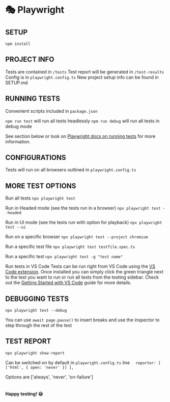 # 🎭 Playwright

## SETUP
```npm install```
<br>

## PROJECT INFO
Tests are contained in ```/tests```
Test report will be generated in ```/test-results```
Config is in ```playwright.config.ts```
New project setup info can be found in SETUP.md
<br>

## RUNNING TESTS
Convenient scripts included in ```package.json```

```npm run test``` will run all tests headlessly
```npm run debug``` will run all tests in debug mode

See section below or look on [Playwright docs on running tests](https://playwright.dev/docs/running-tests) for more information.
<br>

## CONFIGURATIONS
Tests will run on all browsers outlined in ```playwright.config.ts```
<br>

## MORE TEST OPTIONS
Run all tests
```npx playwright test```

Run in Headed mode (see the tests run in a browser)
```npx playwright test --headed```

Run in UI mode (see the tests run with option for playback)
```npx playwright test --ui```

Run on a specific browser
```npx playwright test --project chromium```

Run a specific test file
```npx playwright test testfile.spec.ts```

Run a specific test
```npx playwright test -g "test name"```

Run tests in VS Code
Tests can be run right from VS Code using the [VS Code extension](https://marketplace.visualstudio.com/items?itemName=ms-playwright.playwright). Once installed you can simply click the green triangle next to the test you want to run or run all tests from the testing sidebar. Check out the [Getting Started with VS Code](https://playwright.dev/docs/getting-started-vscode#running-tests) guide for more details.
<br>

## DEBUGGING TESTS
```npx playwright test --debug```

You can use ```await page.pause()``` to insert breaks and use the inspector to step through the rest of the test
<br>

## TEST REPORT
```npx playwright show-report```

Can be switched on by default in ```playwright.config.ts```
line ```  reporter: [ ['html', { open: 'never' }] ],``` 

Options are ['always', 'never', 'on-failure']<br><br>

#### Happy testing! 😃
